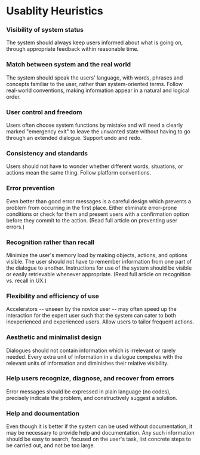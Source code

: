 # Usablity Heuristics

### Visibility of system status
The system should always keep users informed about what is going on, through appropriate feedback within reasonable time.
 
### Match between system and the real world
The system should speak the users' language, with words, phrases and concepts familiar to the user, rather than system-oriented terms. Follow real-world conventions, making information appear in a natural and logical order.
 
### User control and freedom
Users often choose system functions by mistake and will need a clearly marked "emergency exit" to leave the unwanted state without having to go through an extended dialogue. Support undo and redo.
 
### Consistency and standards
Users should not have to wonder whether different words, situations, or actions mean the same thing. Follow platform conventions.
 
### Error prevention
Even better than good error messages is a careful design which prevents a problem from occurring in the first place. Either eliminate error-prone conditions or check for them and present users with a confirmation option before they commit to the action.
(Read full article on preventing user errors.)
 
### Recognition rather than recall
Minimize the user's memory load by making objects, actions, and options visible. The user should not have to remember information from one part of the dialogue to another. Instructions for use of the system should be visible or easily retrievable whenever appropriate.
(Read full article on recognition vs. recall in UX.)
 
### Flexibility and efficiency of use
Accelerators -- unseen by the novice user -- may often speed up the interaction for the expert user such that the system can cater to both inexperienced and experienced users. Allow users to tailor frequent actions.
 
### Aesthetic and minimalist design
Dialogues should not contain information which is irrelevant or rarely needed. Every extra unit of information in a dialogue competes with the relevant units of information and diminishes their relative visibility.
 
### Help users recognize, diagnose, and recover from errors
Error messages should be expressed in plain language (no codes), precisely indicate the problem, and constructively suggest a solution.
 
### Help and documentation
Even though it is better if the system can be used without documentation, it may be necessary to provide help and documentation. Any such information should be easy to search, focused on the user's task, list concrete steps to be carried out, and not be too large.

